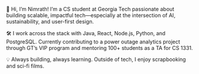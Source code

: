 👋 Hi, I’m Nimrath! I’m a CS student at Georgia Tech passionate about building scalable, impactful tech—especially at the intersection of AI, sustainability, and user-first design.

🛠️ I work across the stack with Java, React, Node.js, Python, and PostgreSQL. Currently contributing to a power outage analytics project through GT’s VIP program and mentoring 100+ students as a TA for CS 1331.

💡 Always building, always learning. Outside of tech, I enjoy scrapbooking and sci-fi films.

<!--
### 📊 GitHub Stats

![Top Languages](https://github-readme-stats.vercel.app/api/top-langs/?username=nimrathk&layout=compact&theme=tokyonight)

**nimrathk/nimrathk** is a ✨ _special_ ✨ repository because its `README.md` (this file) appears on your GitHub profile.

Here are some ideas to get you started:

- 🔭 I’m currently working on ...
- 🌱 I’m currently learning ...
- 👯 I’m looking to collaborate on ...
- 🤔 I’m looking for help with ...
- 💬 Ask me about ...
- 📫 How to reach me: ...
- 😄 Pronouns: ...
- ⚡ Fun fact: ...
-->
